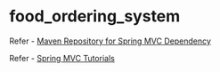# food_ordering_system

Refer - [Maven Repository for Spring MVC Dependency](https://mvnrepository.com/artifact/org.springframework/spring-webmvc)

Refer - [Spring MVC Tutorials](https://github.com/in28minutes/SpringMvcStepByStep)
